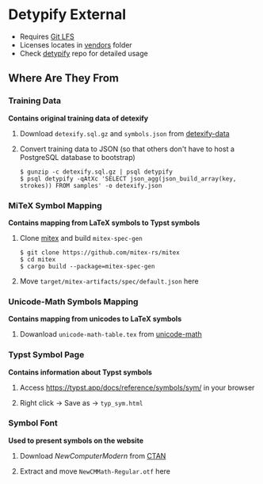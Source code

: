 # Detypify External

- Requires [Git LFS](https://git-lfs.com/)
- Licenses locates in [vendors](./vendors/) folder
- Check [detypify](https://github.com/QuarticCat/detypify) repo for detailed usage

## Where Are They From

### Training Data

**Contains original training data of detexify**

1. Download `detexify.sql.gz` and `symbols.json` from [detexify-data](https://github.com/kirel/detexify-data)

1. Convert training data to JSON (so that others don't have to host a PostgreSQL database to bootstrap)

    ```console
    $ gunzip -c detexify.sql.gz | psql detypify
    $ psql detypify -qAtXc 'SELECT json_agg(json_build_array(key, strokes)) FROM samples' -o detexify.json
    ```

### MiTeX Symbol Mapping

**Contains mapping from LaTeX symbols to Typst symbols**

1. Clone [mitex](https://github.com/mitex-rs/mitex) and build `mitex-spec-gen`

    ```console
    $ git clone https://github.com/mitex-rs/mitex
    $ cd mitex
    $ cargo build --package=mitex-spec-gen
    ```

1. Move `target/mitex-artifacts/spec/default.json` here

### Unicode-Math Symbols Mapping

**Contains mapping from unicodes to LaTeX symbols**

1. Dowanload `unicode-math-table.tex` from [unicode-math](https://github.com/latex3/unicode-math/tree/master)

### Typst Symbol Page

**Contains information about Typst symbols**

1. Access https://typst.app/docs/reference/symbols/sym/ in your browser

1. Right click -> Save as -> `typ_sym.html`

### Symbol Font

**Used to present symbols on the website**

1. Download *NewComputerModern* from [CTAN](https://ctan.org/pkg/newcomputermodern?lang=en)

1. Extract and move `NewCMMath-Regular.otf` here
